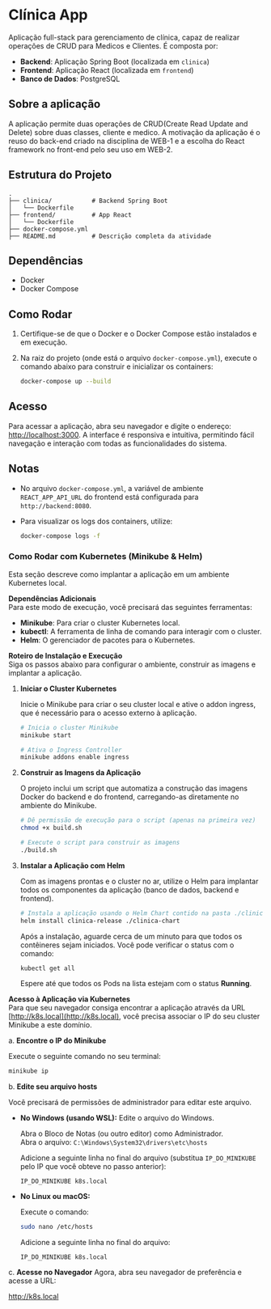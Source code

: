 # Clínica App

Aplicação full-stack para gerenciamento de clínica, capaz de realizar operações de CRUD para Medicos e Clientes. É composta por:

- **Backend**: Aplicação Spring Boot (localizada em `clinica`)
- **Frontend**: Aplicação React (localizada em `frontend`)
- **Banco de Dados**: PostgreSQL

## Sobre a aplicação
A aplicação permite duas operações de CRUD(Create Read Update and Delete) sobre duas classes, cliente e medico. A motivação da aplicação é o reuso do back-end criado na disciplina de WEB-1 e a escolha do React framework no front-end pelo seu uso em WEB-2.

## Estrutura do Projeto

```plaintext
.
├── clinica/           # Backend Spring Boot
│   └── Dockerfile
├── frontend/          # App React
│   └── Dockerfile
├── docker-compose.yml
├── README.md          # Descrição completa da atividade
```

## Dependências

- Docker
- Docker Compose

## Como Rodar

1. Certifique-se de que o Docker e o Docker Compose estão instalados e em execução.
2. Na raiz do projeto (onde está o arquivo `docker-compose.yml`), execute o comando abaixo para construir e inicializar os containers:

    ```bash
    docker-compose up --build
    ```
## Acesso

Para acessar a aplicação, abra seu navegador e digite o endereço: [http://localhost:3000](http://localhost:3000). A interface é responsiva e intuitiva, permitindo fácil navegação e interação com todas as funcionalidades do sistema.

## Notas

- No arquivo `docker-compose.yml`, a variável de ambiente `REACT_APP_API_URL` do frontend está configurada para `http://backend:8080`.
- Para visualizar os logs dos containers, utilize:

    ```bash
    docker-compose logs -f
    ```
### Como Rodar com Kubernetes (Minikube & Helm)
Esta seção descreve como implantar a aplicação em um ambiente Kubernetes local.

**Dependências Adicionais**  
Para este modo de execução, você precisará das seguintes ferramentas:

- **Minikube**: Para criar o cluster Kubernetes local.
- **kubectl**: A ferramenta de linha de comando para interagir com o cluster.
- **Helm**: O gerenciador de pacotes para o Kubernetes.

**Roteiro de Instalação e Execução**  
Siga os passos abaixo para configurar o ambiente, construir as imagens e implantar a aplicação.

1. **Iniciar o Cluster Kubernetes**

   Inicie o Minikube para criar o seu cluster local e ative o addon ingress, que é necessário para o acesso externo à aplicação.

   ```bash
   # Inicia o cluster Minikube
   minikube start

   # Ativa o Ingress Controller
   minikube addons enable ingress
   ```

2. **Construir as Imagens da Aplicação**

   O projeto inclui um script que automatiza a construção das imagens Docker do backend e do frontend, carregando-as diretamente no ambiente do Minikube.

   ```bash
   # Dê permissão de execução para o script (apenas na primeira vez)
   chmod +x build.sh

   # Execute o script para construir as imagens
   ./build.sh
   ```

3. **Instalar a Aplicação com Helm**

   Com as imagens prontas e o cluster no ar, utilize o Helm para implantar todos os componentes da aplicação (banco de dados, backend e frontend).

   ```bash
   # Instala a aplicação usando o Helm Chart contido na pasta ./clinica-chart
   helm install clinica-release ./clinica-chart
   ```

   Após a instalação, aguarde cerca de um minuto para que todos os contêineres sejam iniciados. Você pode verificar o status com o comando:

   ```bash
   kubectl get all
   ```

   Espere até que todos os Pods na lista estejam com o status **Running**.

**Acesso à Aplicação via Kubernetes**  
Para que seu navegador consiga encontrar a aplicação através da URL [http://k8s.local](http://k8s.local), você precisa associar o IP do seu cluster Minikube a este domínio.

a. **Encontre o IP do Minikube**

   Execute o seguinte comando no seu terminal:

   ```bash
   minikube ip
   ```

b. **Edite seu arquivo hosts**

   Você precisará de permissões de administrador para editar este arquivo.

   - **No Windows (usando WSL):** Edite o arquivo do Windows.

     Abra o Bloco de Notas (ou outro editor) como Administrador.  
     Abra o arquivo: `C:\Windows\System32\drivers\etc\hosts`

     Adicione a seguinte linha no final do arquivo (substitua `IP_DO_MINIKUBE` pelo IP que você obteve no passo anterior):

     ```
     IP_DO_MINIKUBE k8s.local
     ```

   - **No Linux ou macOS:**

     Execute o comando:

     ```bash
     sudo nano /etc/hosts
     ```

     Adicione a seguinte linha no final do arquivo:

     ```
     IP_DO_MINIKUBE k8s.local
     ```

c. **Acesse no Navegador**
Agora, abra seu navegador de preferência e acesse a URL:

http://k8s.local
